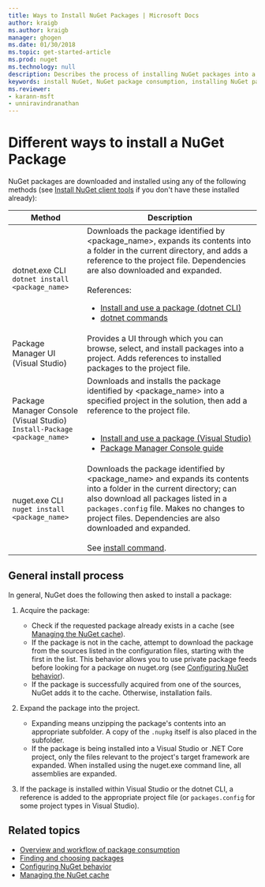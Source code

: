```yaml
---
title: Ways to Install NuGet Packages | Microsoft Docs
author: kraigb
ms.author: kraigb
manager: ghogen
ms.date: 01/30/2018
ms.topic: get-started-article
ms.prod: nuget
ms.technology: null
description: Describes the process of installing NuGet packages into a project, including what happens on disk and to applicable project files.
keywords: install NuGet, NuGet package consumption, installing NuGet packages, NuGet package references
ms.reviewer:
- karann-msft
- unniravindranathan
---
```


# Different ways to install a NuGet Package

NuGet packages are downloaded and installed using any of the following methods (see [Install NuGet client tools](../install-nuget-client-tools.md) if you don't have these installed already):

| Method | Description |
| --- | --- |
| dotnet.exe CLI<br/>`dotnet install <package_name>` | Downloads the package identified by \<package_name\>, expands its contents into a folder in the current directory, and adds a reference to the project file. Dependencies are also downloaded and expanded.<br/><br/>References: <ul><li>[Install and use a package (dotnet CLI)](../quickstart/install-and-use-a-package-using-the-dotnet-cli.md)</li><li>[dotnet commands](../tools/dotnet-commands.md)</li></ul> |
| Package Manager UI (Visual Studio) | Provides a UI through which you can browse, select, and install packages into a project. Adds references to installed packages to the project file. | [Install and use a package (Visual Studio)](../quickstart/install-and-use-a-package-in-visual-studio.md)<br/><br/>[Package Manager UI reference](../tools/package-manager-ui.md) |
| Package Manager Console (Visual Studio)<br/>`Install-Package <package_name>` | Downloads and installs the package identified by \<package_name\> into a specified project in the solution, then add a reference to the project file.<br/><br/><ul><li>[Install and use a package (Visual Studio)](../quickstart/install-and-use-a-package-in-visual-studio.md)</li><li>[Package Manager Console guide](../tools/package-manager-console.md)</li></ul> |
| nuget.exe CLI<br/>`nuget install <package_name>` | Downloads the package identified by \<package_name\> and expands its contents into a folder in the current directory; can also download all packages listed in a `packages.config` file. Makes no changes to project files. Dependencies are also downloaded and expanded.<br/><br/> See [install command](../tools/cli-ref-install.md).|

## General install process

In general, NuGet does the following then asked to install a package:

1. Acquire the package:
    - Check if the requested package already exists in a cache (see [Managing the NuGet cache](managing-the-nuget-cache.md)).
    - If the package is not in the cache, attempt to download the package from the sources listed in the configuration files, starting with the first in the list. This behavior allows you to use private package feeds before looking for a package on nuget.org (see [Configuring NuGet behavior](configuring-nuget-behavior.md)).
    - If the package is successfully acquired from one of the sources, NuGet adds it to the cache. Otherwise, installation fails.

1. Expand the package into the project.
    - Expanding means unzipping the package's contents into an appropriate subfolder. A copy of the `.nupkg` itself is also placed in the subfolder.
    - If the package is being installed into a Visual Studio or .NET Core project, only the files relevant to the project's target framework are expanded. When installed using the nuget.exe command line, all assemblies are expanded.

1. If the package is installed within Visual Studio or the dotnet CLI, a reference is added to the appropriate project file (or `packages.config` for some project types in Visual Studio).

## Related topics

- [Overview and workflow of package consumption](../consume-packages/overview-and-workflow.md)
- [Finding and choosing packages](../consume-packages/finding-and-choosing-packages.md)
- [Configuring NuGet behavior](../consume-packages/configuring-nuget-behavior.md)
- [Managing the NuGet cache](managing-the-nuget-cache.md)
